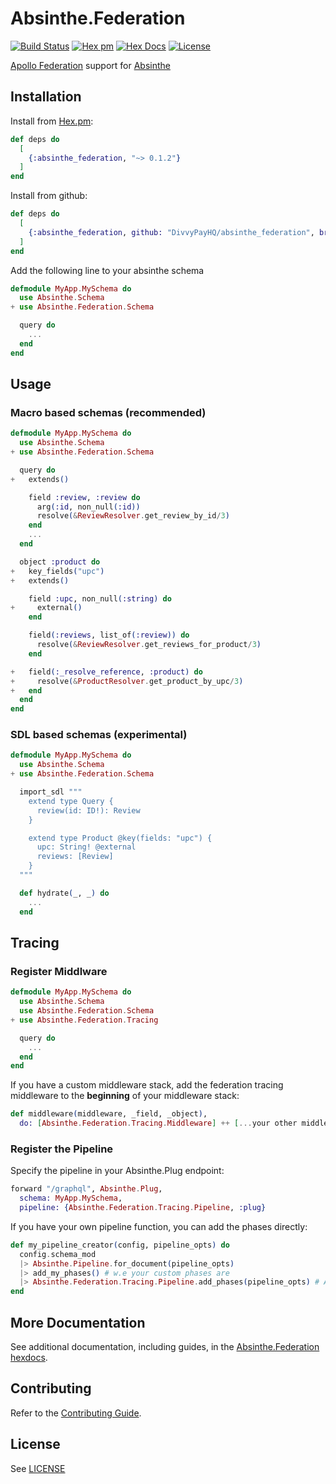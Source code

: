 # Absinthe.Federation

[![Build Status](https://github.com/DivvyPayHQ/absinthe_federation/workflows/CI/badge.svg)](https://github.com/DivvyPayHQ/absinthe_federation/actions?query=workflow%3ACI)
[![Hex pm](http://img.shields.io/hexpm/v/absinthe.svg)](https://hex.pm/packages/absinthe_federation)
[![Hex Docs](https://img.shields.io/badge/hex-docs-blue.svg)](https://hexdocs.pm/absinthe_federation/)
[![License](https://img.shields.io/badge/License-MIT-blue.svg)](https://opensource.org/licenses/MIT)

[Apollo Federation](https://www.apollographql.com/docs/federation/federation-spec/) support for [Absinthe](https://github.com/absinthe-graphql/absinthe)

## Installation

Install from [Hex.pm](https://hex.pm/packages/absinthe_federation):

```elixir
def deps do
  [
    {:absinthe_federation, "~> 0.1.2"}
  ]
end
```

Install from github:

```elixir
def deps do
  [
    {:absinthe_federation, github: "DivvyPayHQ/absinthe_federation", branch: "main"}
  ]
end
```

Add the following line to your absinthe schema

```elixir
defmodule MyApp.MySchema do
  use Absinthe.Schema
+ use Absinthe.Federation.Schema

  query do
    ...
  end
end
```

## Usage

### Macro based schemas (recommended)

```elixir
defmodule MyApp.MySchema do
  use Absinthe.Schema
+ use Absinthe.Federation.Schema

  query do
+   extends()

    field :review, :review do
      arg(:id, non_null(:id))
      resolve(&ReviewResolver.get_review_by_id/3)
    end
    ...
  end

  object :product do
+   key_fields("upc")
+   extends()

    field :upc, non_null(:string) do
+     external()
    end

    field(:reviews, list_of(:review)) do
      resolve(&ReviewResolver.get_reviews_for_product/3)
    end

+   field(:_resolve_reference, :product) do
+     resolve(&ProductResolver.get_product_by_upc/3)
+   end
  end
end
```

### SDL based schemas (experimental)

```elixir
defmodule MyApp.MySchema do
  use Absinthe.Schema
+ use Absinthe.Federation.Schema

  import_sdl """
    extend type Query {
      review(id: ID!): Review
    }

    extend type Product @key(fields: "upc") {
      upc: String! @external
      reviews: [Review]
    }
  """

  def hydrate(_, _) do
    ...
  end
```

## Tracing

### Register Middlware

```elixir
defmodule MyApp.MySchema do
  use Absinthe.Schema
  use Absinthe.Federation.Schema
+ use Absinthe.Federation.Tracing

  query do
    ...
  end
end
```

If you have a custom middleware stack, add the federation tracing middleware to the **beginning** of your middleware stack:

```elixir
def middleware(middleware, _field, _object),
  do: [Absinthe.Federation.Tracing.Middleware] ++ [...your other middlewares]
```

### Register the Pipeline

Specify the pipeline in your Absinthe.Plug endpoint:

```elixir
forward "/graphql", Absinthe.Plug,
  schema: MyApp.MySchema,
  pipeline: {Absinthe.Federation.Tracing.Pipeline, :plug}
```

If you have your own pipeline function, you can add the phases directly:

```elixir
def my_pipeline_creator(config, pipeline_opts) do
  config.schema_mod
  |> Absinthe.Pipeline.for_document(pipeline_opts)
  |> add_my_phases() # w.e your custom phases are
  |> Absinthe.Federation.Tracing.Pipeline.add_phases(pipeline_opts) # Add at the end
end
```
## More Documentation

See additional documentation, including guides, in the [Absinthe.Federation hexdocs](https://hexdocs.pm/absinthe_federation).

## Contributing

Refer to the [Contributing Guide](./CONTRIBUTING.md).

## License

See [LICENSE](./LICENSE.md)
